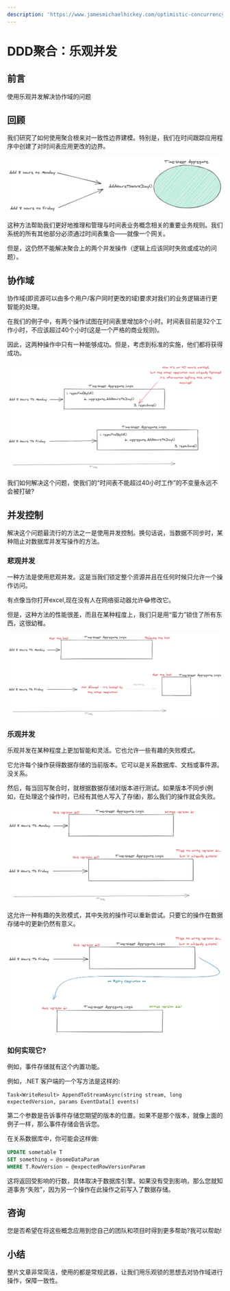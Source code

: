 ```yaml
---
description: 'https://www.jamesmichaelhickey.com/optimistic-concurrency/'
---
```


# DDD聚合：乐观并发

## 前言

使用乐观并发解决协作域的问题

## 回顾

我们研究了如何使用聚合根来对一致性边界建模。特别是，我们在时间跟踪应用程序中创建了对时间表应用更改的边界。

![oc.01](.gitbook/assets/image.png)

这种方法帮助我们更好地推理和管理与时间表业务概念相关的重要业务规则。我们系统的所有其他部分必须通过时间表集合——就像一个网关。

但是，这仍然不能解决聚合上的两个并发操作（逻辑上应该同时失败或成功的问题）。

## 协作域

协作域\(即资源可以由多个用户/客户同时更改的域\)要求对我们的业务逻辑进行更智能的处理。

在我们的例子中，有两个操作试图在时间表里增加8个小时。时间表目前是32个工作小时，不应该超过40个小时\(这是一个严格的商业规则\)。

因此，这两种操作中只有一种能够成功。但是，考虑到标准的实施，他们都将获得成功。

![oc.02](.gitbook/assets/image%20%281%29.png)

我们如何解决这个问题，使我们的“时间表不能超过40小时工作”的不变量永远不会被打破?

## 并发控制

解决这个问题最流行的方法之一是使用并发控制。换句话说，当数据不同步时，某种阻止对数据库并发写操作的方法。

### 悲观并发

一种方法是使用悲观并发。这是当我们锁定整个资源并且在任何时候只允许一个操作访问。

有点像当你打开excel,现在没有人在网络驱动器允许😂修改它。

但是，这种方法的性能很差，而且在某种程度上，我们只是用“蛮力”锁住了所有东西，这很幼稚。

![oc.03](.gitbook/assets/image%20%282%29.png)

### 乐观并发

乐观并发在某种程度上更加智能和灵活。它也允许一些有趣的失败模式。

它允许每个操作获得数据存储的当前版本。它可以是关系数据库、文档或事件源。没关系。

然后，每当回写聚合时，就根据数据存储对版本进行测试。如果版本不同步\(例如，在处理这个操作时，已经有其他人写入了存储\)，那么我们的操作就会失败。

![oc.04](.gitbook/assets/image%20%283%29.png)

这允许一种有趣的失败模式，其中失败的操作可以重新尝试。只要它的操作在数据存储中的更新仍然有意义。

![oc.05](.gitbook/assets/image%20%284%29.png)

### 如何实现它?

例如，事件存储就有这个内置功能。

例如，.NET 客户端的一个写方法是这样的:

```aspnet
Task<WriteResult> AppendToStreamAsync(string stream, long expectedVersion, params EventData[] events)
```

第二个参数是告诉事件存储您期望的版本的位置。如果不是那个版本，就像上面的例子一样，那么事件存储会告诉您。

在关系数据库中，你可能会这样做:

```sql
UPDATE sometable T
SET something = @someDataParam
WHERE T.RowVersion = @expectedRowVersionParam
```

这将返回受影响的行数，具体取决于数据库引擎。如果没有受到影响，那么您就知道事务“失败”，因为另一个操作在此操作之前写入了数据存储。

## 咨询

您是否希望在将这些概念应用到您自己的团队和项目时得到更多帮助?我可以帮助!

## 小结

整片文章非常简洁，使用的都是常规武器，让我们用乐观锁的思想去对协作域进行操作，保障一致性。

